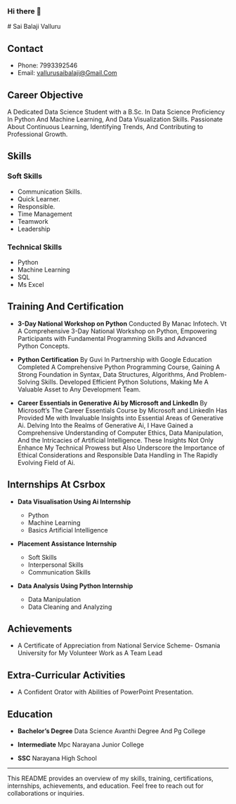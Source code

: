 ### Hi there 👋

<!--
**valluru2003/valluru2003** is a ✨ _special_ ✨ repository because its `README.md` (this file) appears on your GitHub profile.

Here are some ideas to get you started:

- 🔭 I’m currently working on ...
- 🌱 I’m currently learning ...
- 👯 I’m looking to collaborate on ...
- 🤔 I’m looking for help with ...
- 💬 Ask me about ...
- 📫 How to reach me: ...
- 😄 Pronouns: ...
- ⚡ Fun fact: ...
--># Sai Balaji Valluru

## Contact

- Phone: 7993392546
- Email: vallurusaibalaji@Gmail.Com

## Career Objective

A Dedicated Data Science Student with a B.Sc. In Data Science Proficiency In Python And Machine Learning, And Data Visualization Skills. Passionate About Continuous Learning, Identifying Trends, And Contributing to Professional Growth.

## Skills

### Soft Skills
- Communication Skills.
- Quick Learner.
- Responsible.
- Time Management
- Teamwork
- Leadership

### Technical Skills
- Python
- Machine Learning 
- SQL
- Ms Excel

## Training And Certification

- **3-Day National Workshop on Python**
  Conducted By Manac Infotech. Vt
  A Comprehensive 3-Day National Workshop on Python, Empowering Participants with Fundamental Programming Skills and Advanced Python Concepts.

- **Python Certification**
  By Guvi In Partnership with Google Education
  Completed A Comprehensive Python Programming Course, Gaining A Strong Foundation in Syntax, Data Structures, Algorithms, And Problem-Solving Skills. Developed Efficient Python Solutions, Making Me A Valuable Asset to Any Development Team.

- **Career Essentials in Generative Ai by Microsoft and LinkedIn**
  By Microsoft’s 
  The Career Essentials Course by Microsoft and LinkedIn Has Provided Me with Invaluable Insights into Essential Areas of Generative Ai. Delving Into the Realms of Generative Ai, I Have Gained a Comprehensive Understanding of Computer Ethics, Data Manipulation, And the Intricacies of Artificial Intelligence. These Insights Not Only Enhance My Technical Prowess but Also Underscore the Importance of Ethical Considerations and Responsible Data Handling in The Rapidly Evolving Field of Ai.

## Internships At Csrbox

- **Data Visualisation Using Ai Internship**
  - Python 
  - Machine Learning 
  - Basics Artificial Intelligence

- **Placement Assistance Internship**
  - Soft Skills
  - Interpersonal Skills 
  - Communication Skills

- **Data Analysis Using Python Internship**
  - Data Manipulation 
  - Data Cleaning and Analyzing

## Achievements

- A Certificate of Appreciation from National Service Scheme- Osmania University for My Volunteer Work as A Team Lead

## Extra-Curricular Activities

- A Confident Orator with Abilities of PowerPoint Presentation.

## Education

- **Bachelor’s Degree**
  Data Science
  Avanthi Degree And Pg College

- **Intermediate**
  Mpc
  Narayana Junior College

- **SSC**
  Narayana High School

---

This README provides an overview of my skills, training, certifications, internships, achievements, and education. Feel free to reach out for collaborations or inquiries.

